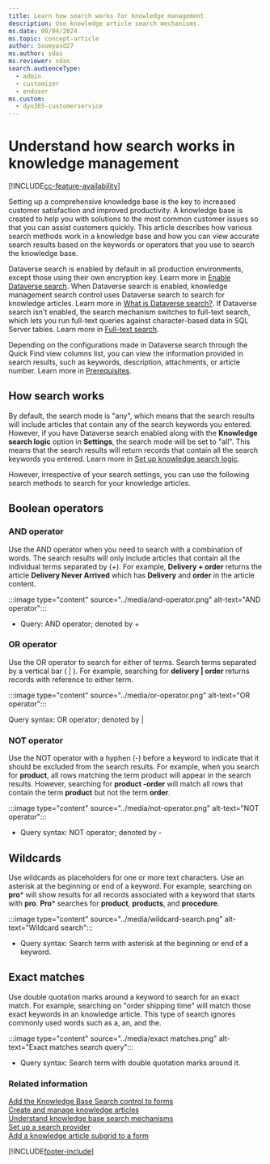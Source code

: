 ```yaml
---
title: Learn how search works for knowledge management
description: Use knowledge article search mechanisms.
ms.date: 09/04/2024
ms.topic: concept-article
author: Soumyasd27
ms.author: sdas
ms.reviewer: sdas
search.audienceType: 
  - admin
  - customizer
  - enduser
ms.custom: 
  - dyn365-customerservice
---
```


# Understand how search works in knowledge management

[!INCLUDE[cc-feature-availability](../../includes/cc-feature-availability.md)]

Setting up a comprehensive knowledge base is the key to increased customer satisfaction and improved productivity. A knowledge base is created to help you with solutions to the most common customer issues so that you can assist customers quickly. This article describes how various search methods work in a knowledge base and how you can view accurate search results based on the keywords or operators that you use to search the knowledge base.

Dataverse search is enabled by default in all production environments, except those using their own encryption key. Learn more in [Enable Dataverse search](/power-platform/admin/configure-relevance-search-organization#enable-dataverse-search). When Dataverse search is enabled, knowledge management search control uses Dataverse search to search for knowledge articles. Learn more in [What is Dataverse search?](/power-platform/admin/configure-relevance-search-organization). If Dataverse search isn't enabled, the search mechanism switches to full-text search, which lets you run full-text queries against character-based data in SQL Server tables. Learn more in [Full-text search](/sql/relational-databases/search/full-text-search).

Depending on the configurations made in Dataverse search through the Quick Find view columns list, you can view the information provided in search results, such as keywords, description, attachments, or article number. Learn more in [Prerequisites](search-knowledge-articles-csh.md#prerequisites).


## How search works

By default, the search mode is "any", which means that the search results will include articles that contain any of the search keywords you entered. However, if you have Dataverse search enabled along with the **Knowledge search logic** option in **Settings**, the search mode will be set to "all". This means that the search results will return records that contain all the search keywords you entered. Learn more in [Set up knowledge search logic](../administer/set-up-knowledge-management-embedded-knowledge-search.md#set-up-knowledge-search-logic).

However, irrespective of your search settings, you can use the following search methods to search for your knowledge articles.

## Boolean operators

### AND operator

Use the AND operator when you need to search with a combination of words. The search results will only include articles that contain all the individual terms separated by (+). For example, **Delivery + order** returns the article **Delivery Never Arrived** which has **Delivery** and **order** in the article content.

:::image type="content" source="../media/and-operator.png" alt-text="AND operator":::

- Query: AND operator; denoted by +

### OR operator

Use the OR operator to search for either of terms. Search terms separated by a vertical bar ( | ). For example, searching for **delivery | order** returns records with reference to either term.

:::image type="content" source="../media/or-operator.png" alt-text="OR operator":::

Query syntax: OR operator; denoted by |

### NOT operator

Use the NOT operator with a hyphen (-) before a keyword to indicate that it should be excluded from the search results.
For example, when you search for **product**, all rows matching the term product will appear in the search results. However, searching for **product -order** will match all rows that contain the term **product** but not the term **order**.

:::image type="content" source="../media/not-operator.png" alt-text="NOT operator":::

- Query syntax: NOT operator; denoted by -

## Wildcards

Use wildcards as placeholders for one or more text characters. Use an asterisk at the beginning or end of a keyword. For example, searching on **pro**\* will show results for all records associated with a keyword that starts with **pro**. **Pro**\* searches for **product**, **products**, and **procedure**.

:::image type="content" source="../media/wildcard-search.png" alt-text="Wildcard search":::

- Query syntax: Search term with asterisk at the beginning or end of a keyword.

## Exact matches

Use double quotation marks around a keyword to search for an exact match. For example, searching on "order shipping time" will match those exact keywords in an knowledge article. This type of search ignores commonly used words such as a, an, and the.

:::image type="content" source="../media/exact matches.png" alt-text="Exact matches search query":::

- Query syntax: Search term with double quotation marks around it.

### Related information

[Add the Knowledge Base Search control to forms](../administer/add-knowledge-base-search-control-forms.md)  
[Create and manage knowledge articles](customer-service-hub-user-guide-knowledge-article.md)  
[Understand knowledge base search mechanisms](knowledge-base-search-methods.md)  
[Set up a search provider](../administer/set-up-search-providers.md)  
[Add a knowledge article subgrid to a form](../administer/add-knowledge-base-search-control-forms.md)

[!INCLUDE[footer-include](../../includes/footer-banner.md)]

